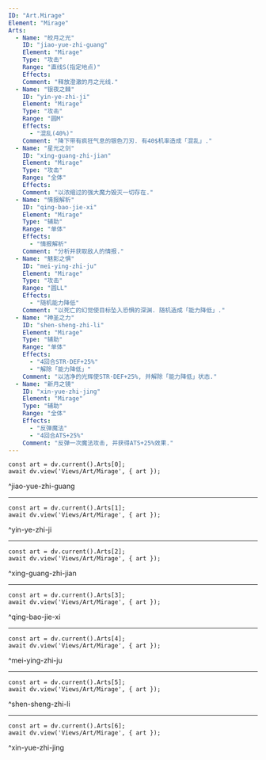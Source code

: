 ```yaml
---
ID: "Art.Mirage"
Element: "Mirage"
Arts:
  - Name: "皎月之光"
    ID: "jiao-yue-zhi-guang"
    Element: "Mirage"
    Type: "攻击"
    Range: "直线S(指定地点)"
    Effects:
    Comment: "释放澄澈的月之光线."
  - Name: "银夜之棘"
    ID: "yin-ye-zhi-ji"
    Element: "Mirage"
    Type: "攻击"
    Range: "圆M"
    Effects:
      - "混乱(40%)"
    Comment: "降下带有疯狂气息的银色刀刃. 有40$机率造成「混乱」."
  - Name: "星光之剑"
    ID: "xing-guang-zhi-jian"
    Element: "Mirage"
    Type: "攻击"
    Range: "全体"
    Effects:
    Comment: "以浓缩过的强大魔力毁灭一切存在."
  - Name: "情报解析"
    ID: "qing-bao-jie-xi"
    Element: "Mirage"
    Type: "辅助"
    Range: "单体"
    Effects:
      - "情报解析"
    Comment: "分析并获取敌人的情报."
  - Name: "魅影之惧"
    ID: "mei-ying-zhi-ju"
    Element: "Mirage"
    Type: "攻击"
    Range: "圆LL"
    Effects:
      - "随机能力降低"
    Comment: "以死亡的幻觉使目标坠入恐惧的深渊. 随机造成「能力降低」."
  - Name: "神圣之力"
    ID: "shen-sheng-zhi-li"
    Element: "Mirage"
    Type: "辅助"
    Range: "单体"
    Effects:
      - "4回合STR·DEF+25%"
      - "解除「能力降低」"
    Comment: "以洁净的光辉使STR·DEF+25%, 并解除「能力降低」状态."
  - Name: "新月之镜"
    ID: "xin-yue-zhi-jing"
    Element: "Mirage"
    Type: "辅助"
    Range: "全体"
    Effects:
      - "反弹魔法"
      - "4回合ATS+25%"
    Comment: "反弹一次魔法攻击, 并获得ATS+25%效果."
---
```

```dataviewjs
const art = dv.current().Arts[0];
await dv.view('Views/Art/Mirage', { art });
```
^jiao-yue-zhi-guang

---

```dataviewjs
const art = dv.current().Arts[1];
await dv.view('Views/Art/Mirage', { art });
```
^yin-ye-zhi-ji

---

```dataviewjs
const art = dv.current().Arts[2];
await dv.view('Views/Art/Mirage', { art });
```
^xing-guang-zhi-jian

---

```dataviewjs
const art = dv.current().Arts[3];
await dv.view('Views/Art/Mirage', { art });
```
^qing-bao-jie-xi

---

```dataviewjs
const art = dv.current().Arts[4];
await dv.view('Views/Art/Mirage', { art });
```
^mei-ying-zhi-ju

---

```dataviewjs
const art = dv.current().Arts[5];
await dv.view('Views/Art/Mirage', { art });
```
^shen-sheng-zhi-li

---

```dataviewjs
const art = dv.current().Arts[6];
await dv.view('Views/Art/Mirage', { art });
```
^xin-yue-zhi-jing